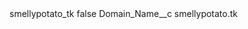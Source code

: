 <?xml version="1.0" encoding="UTF-8"?>
<CustomMetadata xmlns="http://soap.sforce.com/2006/04/metadata" xmlns:xsi="http://www.w3.org/2001/XMLSchema-instance" xmlns:xsd="http://www.w3.org/2001/XMLSchema">
    <label>smellypotato_tk</label>
    <protected>false</protected>
    <values>
        <field>Domain_Name__c</field>
        <value xsi:type="xsd:string">smellypotato.tk</value>
    </values>
</CustomMetadata>
